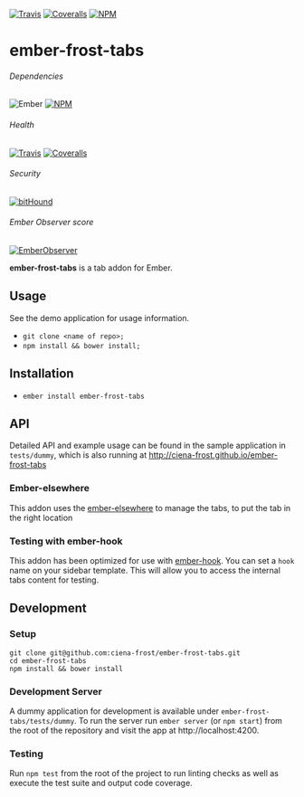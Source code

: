 [ci-img]: https://img.shields.io/travis/ciena-frost/ember-frost-tabs.svg "Travis CI Build Status"
[ci-url]: https://travis-ci.org/ciena-frost/ember-frost-tabs

[cov-img]: https://img.shields.io/coveralls/ciena-frost/ember-frost-tabs.svg "Coveralls Code Coverage"
[cov-url]: https://coveralls.io/github/ciena-frost/ember-frost-tabs

[npm-img]: https://img.shields.io/npm/v/ember-frost-tabs.svg "NPM Version"
[npm-url]: https://www.npmjs.com/package/ember-frost-tabs

[ember-observer-badge]: http://emberobserver.com/badges/ember-frost-tabs.svg "Ember Observer score"
[ember-observer-badge-url]: http://emberobserver.com/addons/ember-frost-tabs

[ember-img]: https://img.shields.io/badge/ember-2.3+-orange.svg "Ember 2.3+"

[![Travis][ci-img]][ci-url] [![Coveralls][cov-img]][cov-url] [![NPM][npm-img]][npm-url]

[bithound-img]: https://www.bithound.io/github/ciena-frost/ember-frost-tabs/badges/score.svg "bitHound"
[bithound-url]: https://www.bithound.io/github/ciena-frost/ember-frost-tabs

# ember-frost-tabs
###### Dependencies

![Ember][ember-img]
[![NPM][npm-img]][npm-url]

###### Health

[![Travis][ci-img]][ci-url]
[![Coveralls][cov-img]][cov-url]

###### Security

[![bitHound][bithound-img]][bithound-url]

###### Ember Observer score
[![EmberObserver][ember-observer-badge]][ember-observer-badge-url]

 <b>ember-frost-tabs</b> is a tab addon for Ember.

## Usage

See the demo application for usage information.

* `git clone <name of repo>;`
* `npm install && bower install;`

## Installation

* `ember install ember-frost-tabs`

## API
Detailed API and example usage can be found in the sample application in `tests/dummy`, which is also running at http://ciena-frost.github.io/ember-frost-tabs

### Ember-elsewhere

This addon uses the [ember-elsewhere](https://github.com/ef4/ember-elsewhere) to manage the tabs, to put the tab in the right location

### Testing with ember-hook
This addon has been optimized for use with [ember-hook](https://github.com/Ticketfly/ember-hook). You can set a `hook` name on your sidebar template. 
This will allow you to access the internal tabs content for testing.

## Development
### Setup
```
git clone git@github.com:ciena-frost/ember-frost-tabs.git
cd ember-frost-tabs
npm install && bower install
```

### Development Server
A dummy application for development is available under `ember-frost-tabs/tests/dummy`.
To run the server run `ember server` (or `npm start`) from the root of the repository and
visit the app at http://localhost:4200.

### Testing
Run `npm test` from the root of the project to run linting checks as well as execute the test suite
and output code coverage.
